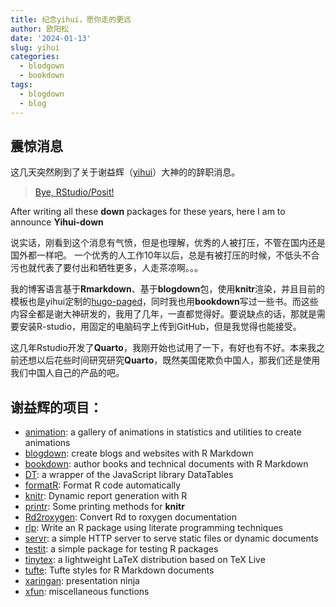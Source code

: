 ```yaml
---
title: 纪念yihui，愿你走的更远
author: 欧阳松
date: '2024-01-13'
slug: yihui
categories:
  - blodgown
  - bookdown
tags:
  - blogdown
  - blog
---
```


## 震惊消息

这几天突然刷到了关于谢益辉（[yihui](yihui.org)）大神的的辞职消息。

> [Bye, RStudio/Posit!](https://yihui.org/en/2024/01/bye-rstudio/)

After writing all these **down** packages for these years, here I am to announce **Yihui-down**

说实话，刚看到这个消息有气愤，但是也理解，优秀的人被打压，不管在国内还是国外都一样吧。
一个优秀的人工作10年以后，总是有被打压的时候，不低头不合污也就代表了要付出和牺牲更多，人走茶凉啊。。。

我的博客语言基于**Rmarkdown**、基于**blogdown**包，使用**knitr**渲染，并且目前的模板也是yihui定制的[hugo-paged](http://github.com/yihui/hugo-paged)，同时我也用**bookdown**写过一些书。而这些内容全都是谢大神研发的，我用了几年，一直都觉得好。要说缺点的话，那就是需要安装R-studio，用固定的电脑码字上传到GitHub，但是我觉得也能接受。

这几年Rstudio开发了**Quarto**，我刚开始也试用了一下，有好也有不好。本来我之前还想以后花些时间研究研究**Quarto**，既然美国佬欺负中国人，那我们还是使用我们中国人自己的产品的吧。


## 谢益辉的项目：

-   [animation](/animation/): a gallery of animations in statistics and
    utilities to create animations
-   [blogdown](https://github.com/rstudio/blogdown): create blogs and websites
    with R Markdown
-   [bookdown](https://bookdown.org): author books and technical documents with
    R Markdown
-   [DT](https://github.com/rstudio/DT): a wrapper of the JavaScript library
    DataTables
-   [formatR](/formatr/): Format R code automatically
-   [knitr](/knitr/): Dynamic report generation with R
-   [printr](/printr/): Some printing methods for **knitr**
-   [Rd2roxygen](/Rd2roxygen/): Convert Rd to roxygen documentation
-   [rlp](/rlp/): Write an R package using literate programming techniques
-   [servr](https://github.com/yihui/servr): a simple HTTP server to serve
    static files or dynamic documents
-   [testit](https://github.com/yihui/testit): a simple package for testing R
    packages
-   [tinytex](/tinytex/): a lightweight LaTeX distribution based on TeX Live
-   [tufte](https://github.com/rstudio/tufte): Tufte styles for R Markdown
    documents
-   [xaringan](https://github.com/yihui/xaringan): presentation ninja
-   [xfun](/xfun/): miscellaneous functions


